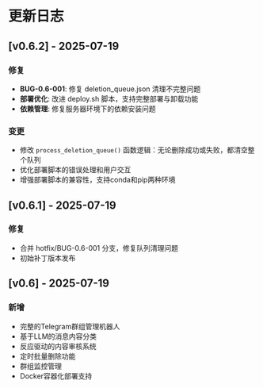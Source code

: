 # 更新日志

## [v0.6.2] - 2025-07-19

### 修复
- **BUG-0.6-001**: 修复 deletion_queue.json 清理不完整问题
- **部署优化**: 改进 deploy.sh 脚本，支持完整部署与卸载功能
- **依赖管理**: 修复服务器环境下的依赖安装问题

### 变更
- 修改 `process_deletion_queue()` 函数逻辑：无论删除成功或失败，都清空整个队列
- 优化部署脚本的错误处理和用户交互
- 增强部署脚本的兼容性，支持conda和pip两种环境

## [v0.6.1] - 2025-07-19

### 修复
- 合并 hotfix/BUG-0.6-001 分支，修复队列清理问题
- 初始补丁版本发布

## [v0.6] - 2025-07-19

### 新增
- 完整的Telegram群组管理机器人
- 基于LLM的消息内容分类
- 反应驱动的内容审核系统
- 定时批量删除功能
- 群组监控管理
- Docker容器化部署支持